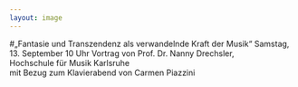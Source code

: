 ```yaml
---
layout: image
---
```


\#„Fantasie und Transzendenz als verwandelnde Kraft der Musik“
Samstag, 13. September 10 Uhr 
Vortrag von Prof. Dr. Nanny Drechsler,  
Hochschule für Musik Karlsruhe  
mit Bezug zum Klavierabend von Carmen Piazzini
